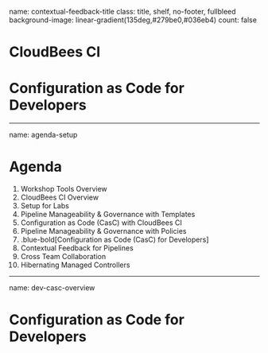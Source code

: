 name: contextual-feedback-title
class: title, shelf, no-footer, fullbleed
background-image: linear-gradient(135deg,#279be0,#036eb4)
count: false

# CloudBees CI
# Configuration as Code for Developers

---
name: agenda-setup
# Agenda

1. Workshop Tools Overview
2. CloudBees CI Overview
3. Setup for Labs
4. Pipeline Manageability & Governance with Templates
5. Configuration as Code (CasC) with CloudBees CI
6. Pipeline Manageability & Governance with Policies
7. .blue-bold[Configuration as Code (CasC) for Developers]
8. Contextual Feedback for Pipelines
9. Cross Team Collaboration
10. Hibernating Managed Controllers

---
name: dev-casc-overview

# Configuration as Code for Developers


